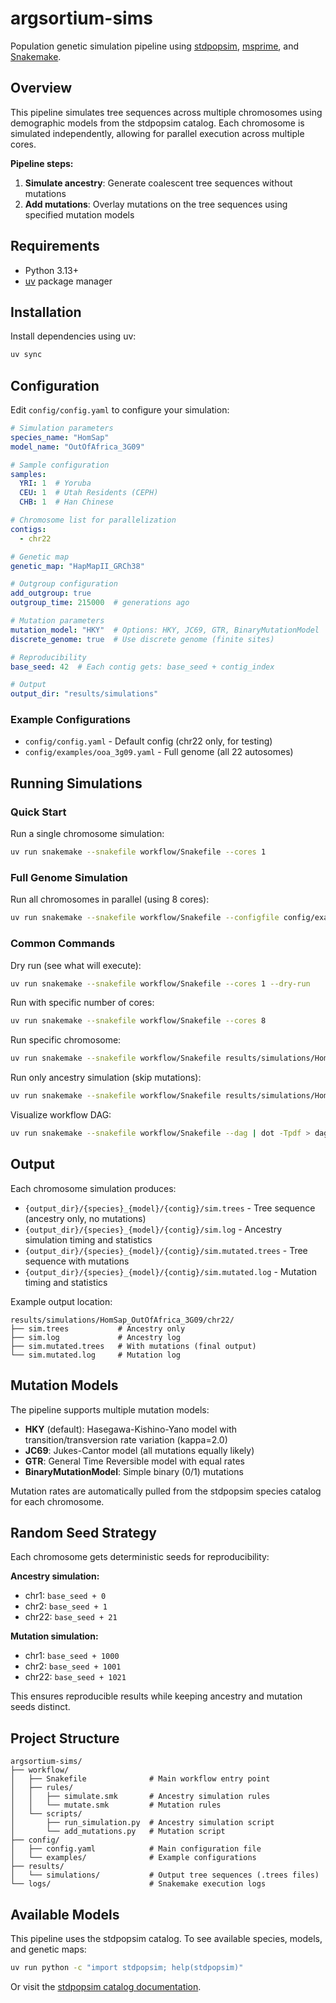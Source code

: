 # argsortium-sims

Population genetic simulation pipeline using [stdpopsim](https://stdpopsim.readthedocs.io/), [msprime](https://tskit.dev/msprime/), and [Snakemake](https://snakemake.readthedocs.io/).

## Overview

This pipeline simulates tree sequences across multiple chromosomes using demographic models from the stdpopsim catalog. Each chromosome is simulated independently, allowing for parallel execution across multiple cores.

**Pipeline steps:**
1. **Simulate ancestry**: Generate coalescent tree sequences without mutations
2. **Add mutations**: Overlay mutations on the tree sequences using specified mutation models

## Requirements

- Python 3.13+
- [uv](https://docs.astral.sh/uv/) package manager

## Installation

Install dependencies using uv:

```bash
uv sync
```

## Configuration

Edit `config/config.yaml` to configure your simulation:

```yaml
# Simulation parameters
species_name: "HomSap"
model_name: "OutOfAfrica_3G09"

# Sample configuration
samples:
  YRI: 1  # Yoruba
  CEU: 1  # Utah Residents (CEPH)
  CHB: 1  # Han Chinese

# Chromosome list for parallelization
contigs:
  - chr22

# Genetic map
genetic_map: "HapMapII_GRCh38"

# Outgroup configuration
add_outgroup: true
outgroup_time: 215000  # generations ago

# Mutation parameters
mutation_model: "HKY"  # Options: HKY, JC69, GTR, BinaryMutationModel
discrete_genome: true  # Use discrete genome (finite sites)

# Reproducibility
base_seed: 42  # Each contig gets: base_seed + contig_index

# Output
output_dir: "results/simulations"
```

### Example Configurations

- `config/config.yaml` - Default config (chr22 only, for testing)
- `config/examples/ooa_3g09.yaml` - Full genome (all 22 autosomes)

## Running Simulations

### Quick Start

Run a single chromosome simulation:

```bash
uv run snakemake --snakefile workflow/Snakefile --cores 1
```

### Full Genome Simulation

Run all chromosomes in parallel (using 8 cores):

```bash
uv run snakemake --snakefile workflow/Snakefile --configfile config/examples/ooa_3g09.yaml --cores 8
```

### Common Commands

Dry run (see what will execute):
```bash
uv run snakemake --snakefile workflow/Snakefile --cores 1 --dry-run
```

Run with specific number of cores:
```bash
uv run snakemake --snakefile workflow/Snakefile --cores 8
```

Run specific chromosome:
```bash
uv run snakemake --snakefile workflow/Snakefile results/simulations/HomSap_OutOfAfrica_3G09/chr22/sim.mutated.trees --cores 1
```

Run only ancestry simulation (skip mutations):
```bash
uv run snakemake --snakefile workflow/Snakefile results/simulations/HomSap_OutOfAfrica_3G09/chr22/sim.trees --cores 1
```

Visualize workflow DAG:
```bash
uv run snakemake --snakefile workflow/Snakefile --dag | dot -Tpdf > dag.pdf
```

## Output

Each chromosome simulation produces:

- `{output_dir}/{species}_{model}/{contig}/sim.trees` - Tree sequence (ancestry only, no mutations)
- `{output_dir}/{species}_{model}/{contig}/sim.log` - Ancestry simulation timing and statistics
- `{output_dir}/{species}_{model}/{contig}/sim.mutated.trees` - Tree sequence with mutations
- `{output_dir}/{species}_{model}/{contig}/sim.mutated.log` - Mutation timing and statistics

Example output location:
```
results/simulations/HomSap_OutOfAfrica_3G09/chr22/
├── sim.trees           # Ancestry only
├── sim.log             # Ancestry log
├── sim.mutated.trees   # With mutations (final output)
└── sim.mutated.log     # Mutation log
```

## Mutation Models

The pipeline supports multiple mutation models:

- **HKY** (default): Hasegawa-Kishino-Yano model with transition/transversion rate variation (kappa=2.0)
- **JC69**: Jukes-Cantor model (all mutations equally likely)
- **GTR**: General Time Reversible model with equal rates
- **BinaryMutationModel**: Simple binary (0/1) mutations

Mutation rates are automatically pulled from the stdpopsim species catalog for each chromosome.

## Random Seed Strategy

Each chromosome gets deterministic seeds for reproducibility:

**Ancestry simulation:**
- chr1: `base_seed + 0`
- chr2: `base_seed + 1`
- chr22: `base_seed + 21`

**Mutation simulation:**
- chr1: `base_seed + 1000`
- chr2: `base_seed + 1001`
- chr22: `base_seed + 1021`

This ensures reproducible results while keeping ancestry and mutation seeds distinct.

## Project Structure

```
argsortium-sims/
├── workflow/
│   ├── Snakefile              # Main workflow entry point
│   ├── rules/
│   │   ├── simulate.smk       # Ancestry simulation rules
│   │   └── mutate.smk         # Mutation rules
│   └── scripts/
│       ├── run_simulation.py  # Ancestry simulation script
│       └── add_mutations.py   # Mutation script
├── config/
│   ├── config.yaml            # Main configuration file
│   └── examples/              # Example configurations
├── results/
│   └── simulations/           # Output tree sequences (.trees files)
└── logs/                      # Snakemake execution logs
```

## Available Models

This pipeline uses the stdpopsim catalog. To see available species, models, and genetic maps:

```bash
uv run python -c "import stdpopsim; help(stdpopsim)"
```

Or visit the [stdpopsim catalog documentation](https://stdpopsim.readthedocs.io/en/stable/catalog.html).


